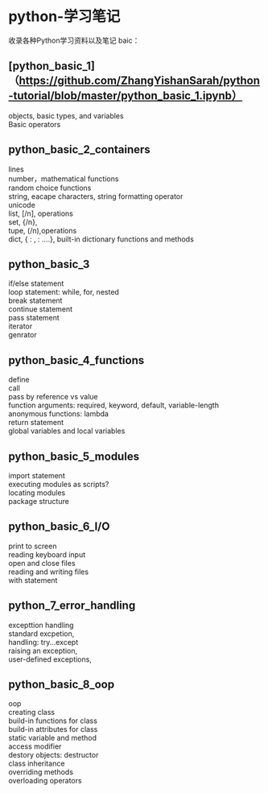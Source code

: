 # python-学习笔记
收录各种Python学习资料以及笔记
baic：
## [python_basic_1] （https://github.com/ZhangYishanSarah/python-tutorial/blob/master/python_basic_1.ipynb）
objects, basic types, and variables  
Basic operators  

## python_basic_2_containers
lines  
number，mathematical functions  
random choice functions  
string, eacape characters, string formatting operator  
unicode  
list,  [/n], operations  
set, {/n},   
tupe, (/n),operations  
dict, { : , : ....}, built-in dictionary functions and methods  

## python_basic_3
if/else statement  
loop statement: while, for, nested  
break statement  
continue statement  
pass statement  
iterator  
genrator  

## python_basic_4_functions
define  
call  
pass by reference vs value  
function arguments: required, keyword, default, variable-length  
anonymous functions: lambda  
return statement  
global variables and local variables  

## python_basic_5_modules
import statement  
executing modules as scripts?  
locating modules  
package structure  

## python_basic_6_I/O
print to screen  
reading keyboard input  
open and close files  
reading and writing files  
with statement  

## python_7_error_handling
excepttion handling  
standard excpetion,  
handling: try...except  
raising an exception,  
user-defined exceptions,  

## python_basic_8_oop
oop  
creating class  
build-in functions for class  
build-in attributes for class  
static variable and method  
access modifier  
destory objects: destructor  
class inheritance  
overriding methods  
overloading operators  




